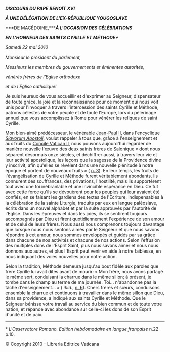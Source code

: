 ***DISCOURS DU PAPE BENOÎT XVI***

***À UNE DÉLÉGATION DE L'EX-RÉPUBLIQUE YOUGOSLAVE***

***DE MACÉDOINE,******À L'OCCASION DES CÉLÉBRATIONS***

***EN L'HONNEUR DES SAINTS CYRILLE ET MÉTHODE\****

*Samedi* *22 mai 2010*

*Monsieur le président du parlement,*

*Messieurs les membres du gouvernements et éminentes autorités,*

*vénérés frères de l'Eglise orthodoxe*

*et de l'Eglise catholique!*

Je suis heureux de vous accueillir et d'exprimer au Seigneur, dispensateur de toute grâce, la joie et la reconnaissance pour ce moment qui nous voit unis pour l'invoquer à travers l'intercession des saints Cyrille et Méthode, patrons célestes de votre peuple et de toute l'Europe, lors du pèlerinage annuel que vous accomplissez à Rome pour vénérer les reliques de saint Cyrille.

Mon bien-aimé prédécesseur, le vénérable [Jean-Paul II](/content/john-paul-ii/fr.html), dans l'encyclique *[Slavorum Apostoli](http://www.vatican.va/edocs/FRA0078/_INDEX.HTM)*, voulut rappeler à tous que, grâce à l'enseignement et aux fruits du [Concile Vatican II](http://www.vatican.va/archive/hist_councils/ii_vatican_council/index_fr.htm), nous pouvons aujourd'hui regarder de manière nouvelle l'œuvre des deux saints frères de Salonique « dont nous séparent désormais onze siècles, et déchiffrer aussi, à travers leur vie et leur activité apostolique, les leçons que la sagesse de la Providence divine y inscrivit, afin qu'elles se révèlent dans une nouvelle plénitude à notre époque et portent de nouveaux fruits » ( [n. 3](http://www.vatican.va/edocs/FRA0078/__P1.HTM)). En leur temps, les fruits de l'évangélisation de Cyrille et Méthode furent véritablement abondants. Ils connurent des souffrances, des privations, l'hostilité, mais ils supportèrent tout avec une foi inébranlable et une invincible espérance en Dieu. Ce fut avec cette force qu'ils se dévouèrent pour les peuples qui leur avaient été confiés, en se faisant les gardiens des textes de l'Ecriture, indispensables à la célébration de la sainte Liturgie, traduits par eux en langue paléoslave, écrits dans un nouvel alphabet et par la suite approuvés par l'autorité de l'Eglise. Dans les épreuves et dans les joies, ils se sentirent toujours accompagnés par Dieu et firent quotidiennement l'expérience de son amour et de celui de leurs frères. Nous aussi nous comprenons toujours davantage que lorsque nous nous sentons aimés par le Seigneur et que nous savons répondre à cet amour, nous sommes enveloppés et guidés par sa grâce dans chacune de nos activités et chacune de nos actions. Selon l'effusion des multiples dons de l'Esprit Saint, plus nous savons aimer et nous nous donnons aux autres, et plus l'Esprit peut venir en aide à notre faiblesse, en nous indiquant des voies nouvelles pour notre action.

Selon la tradition, Méthode demeura jusqu'au bout fidèle aux paroles que frère Cyrille lui avait dites avant de mourir: « Mon frère, nous avons partagé le même sort, conduisant la charrue dans le même sillon; à présent, je tombe dans le champ au terme de ma journée. Toi... n'abandonne pas la tâche d'enseignement... » ( *ibid.*, [n. 6](http://www.vatican.va/edocs/FRA0078/__P2.HTM)). Chers frères et sœurs, conduisons ensemble la charrue et continuons à travailler dans le même sillon que Dieu, dans sa providence, a indiqué aux saints Cyrille et Méthode. Que le Seigneur bénisse votre travail au service du bien commun et de toute votre nation, et répande avec abondance sur celle-ci les dons de son Esprit d'unité et de paix.

* * *

\* *L'Osservatore Romano. Edition hebdomadaire en langue française* n.22 p.10.

© Copyright 2010 - Libreria Editrice Vaticana